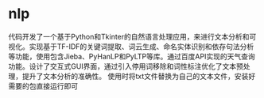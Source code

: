 # nlp
代码开发了一个基于Python和Tkinter的自然语言处理应用，来进行文本分析和可视化。实现基于TF-IDF的关键词提取、词云生成、命名实体识别和依存句法分析等功能，使用包含Jieba、PyHanLP和PyLTP等库。通过百度API实现的天气查询功能。设计了交互式GUI界面，通过引入停用词移除和词性标注优化了文本预处理，提升了文本分析的准确性。
使用时将txt文件替换为自己的文本文件，安装好需要的包直接运行即可

